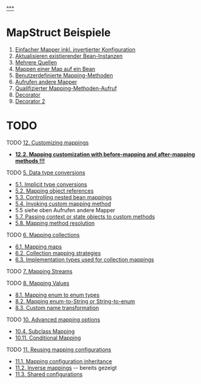 
**[^^^](../../../../../../README.md)**

# MapStruct Beispiele

1. [Einfacher Mapper inkl. invertierter Konfiguration](./simple_with_inverse/README.md)
2. [Aktualisieren existierender Bean-Instanzen](./update/README.md)
3. [Mehrere Quellen](./multiple_sources/README.md)
4. [Mappen einer Map auf ein Bean](./map_to_bean/README.md)
5. [Benutzerdefinierte Mapping-Methoden](./custom_methods/README.md) 
6. [Aufrufen andere Mapper](./invoking_other_mappers/README.md)
7. [Qualifizierter Mapping-Methoden-Aufruf](./qualified/README.md)
8. [Decorator](./decorator/README.md)
9. [Decorator 2](./decorator2/README.md)


# TODO
TODO [12. Customizing mappings](https://mapstruct.org/documentation/stable/reference/html/#_customizing_mappings)
- **[12.2. Mapping customization with before-mapping and after-mapping methods !!!](https://mapstruct.org/documentation/stable/reference/html/#customizing-mappings-with-before-and-after)**





TODO [5. Data type conversions](https://mapstruct.org/documentation/stable/reference/html/#datatype-conversions)
- [5.1. Implicit type conversions](https://mapstruct.org/documentation/stable/reference/html/#implicit-type-conversions)
- [5.2. Mapping object references](https://mapstruct.org/documentation/stable/reference/html/#mapping-object-references)
- [5.3. Controlling nested bean mappings](https://mapstruct.org/documentation/stable/reference/html/#controlling-nested-bean-mappings)
- [5.4. Invoking custom mapping method](https://mapstruct.org/documentation/stable/reference/html/#invoking-custom-mapping-method)
- 5.5 siehe oben Aufrufen andere Mapper
- [5.7. Passing context or state objects to custom methods](https://mapstruct.org/documentation/stable/reference/html/#passing-context)
- [5.8. Mapping method resolution](https://mapstruct.org/documentation/stable/reference/html/#mapping-method-resolution)


TODO [6. Mapping collections](https://mapstruct.org/documentation/stable/reference/html/#mapping-collections)
- [6.1. Mapping maps](https://mapstruct.org/documentation/stable/reference/html/#mapping-maps)
- [6.2. Collection mapping strategies](https://mapstruct.org/documentation/stable/reference/html/#collection-mapping-strategies)
- [6.3. Implementation types used for collection mappings](https://mapstruct.org/documentation/stable/reference/html/#implementation-types-for-collection-mappings)

TODO [7. Mapping Streams](https://mapstruct.org/documentation/stable/reference/html/#mapping-streams)

TODO [8. Mapping Values](https://mapstruct.org/documentation/stable/reference/html/#mapping-enum-types)
- [8.1. Mapping enum to enum types](https://mapstruct.org/documentation/stable/reference/html/#_mapping_enum_to_enum_types)
- [8.2. Mapping enum-to-String or String-to-enum](https://mapstruct.org/documentation/stable/reference/html/#_mapping_enum_to_string_or_string_to_enum)
- [8.3. Custom name transformation](https://mapstruct.org/documentation/stable/reference/html/#_custom_name_transformation)

TODO [10. Advanced mapping options](https://mapstruct.org/documentation/stable/reference/html/#_advanced_mapping_options)
- [10.4. Subclass Mapping](https://mapstruct.org/documentation/stable/reference/html/#sub-class-mappings)
- [10.11. Conditional Mapping](https://mapstruct.org/documentation/stable/reference/html/#conditional-mapping)

TODO [11. Reusing mapping configurations](https://mapstruct.org/documentation/stable/reference/html/#_reusing_mapping_configurations)
- [11.1. Mapping configuration inheritance](https://mapstruct.org/documentation/stable/reference/html/#mapping-configuration-inheritance)
- [11.2. Inverse mappings](https://mapstruct.org/documentation/stable/reference/html/#inverse-mappings) -- bereits gezeigt
- [11.3. Shared configurations](https://mapstruct.org/documentation/stable/reference/html/#shared-configurations)






